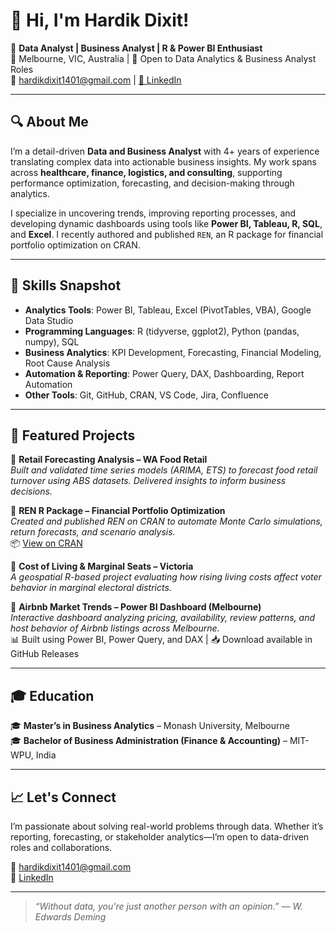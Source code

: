# 👋 Hi, I'm Hardik Dixit!

🎯 **Data Analyst | Business Analyst | R & Power BI Enthusiast**  
📍 Melbourne, VIC, Australia | 💼 Open to Data Analytics & Business Analyst Roles  
📧 hardikdixit1401@gmail.com | [📇 LinkedIn](https://www.linkedin.com/in/hardik-dixit-/)

---

## 🔍 About Me

I’m a detail-driven **Data and Business Analyst** with 4+ years of experience translating complex data into actionable business insights. My work spans across **healthcare, finance, logistics, and consulting**, supporting performance optimization, forecasting, and decision-making through analytics.

I specialize in uncovering trends, improving reporting processes, and developing dynamic dashboards using tools like **Power BI, Tableau, R, SQL**, and **Excel**. I recently authored and published `REN`, an R package for financial portfolio optimization on CRAN.

---

## 🧠 Skills Snapshot

- **Analytics Tools**: Power BI, Tableau, Excel (PivotTables, VBA), Google Data Studio
- **Programming Languages**: R (tidyverse, ggplot2), Python (pandas, numpy), SQL
- **Business Analytics**: KPI Development, Forecasting, Financial Modeling, Root Cause Analysis
- **Automation & Reporting**: Power Query, DAX, Dashboarding, Report Automation
- **Other Tools**: Git, GitHub, CRAN, VS Code, Jira, Confluence

---

## 🚀 Featured Projects

🔹 **Retail Forecasting Analysis – WA Food Retail**  
_Built and validated time series models (ARIMA, ETS) to forecast food retail turnover using ABS datasets. Delivered insights to inform business decisions._

🔹 **REN R Package – Financial Portfolio Optimization**  
_Created and published REN on CRAN to automate Monte Carlo simulations, return forecasts, and scenario analysis._  
📦 [View on CRAN](https://cran.r-project.org/web/packages/REN/index.html)

🔹 **Cost of Living & Marginal Seats – Victoria**  
_A geospatial R-based project evaluating how rising living costs affect voter behavior in marginal electoral districts._

🔹 **Airbnb Market Trends – Power BI Dashboard (Melbourne)**  
_Interactive dashboard analyzing pricing, availability, review patterns, and host behavior of Airbnb listings across Melbourne._  
📊 Built using Power BI, Power Query, and DAX | 📥 Download available in GitHub Releases

---

## 🎓 Education

🎓 **Master’s in Business Analytics** – Monash University, Melbourne  
🎓 **Bachelor of Business Administration (Finance & Accounting)** – MIT-WPU, India

---

## 📈 Let's Connect

I’m passionate about solving real-world problems through data. Whether it’s reporting, forecasting, or stakeholder analytics—I’m open to data-driven roles and collaborations.

📧 [hardikdixit1401@gmail.com](mailto:hardikdixit1401@gmail.com)  
🔗 [LinkedIn](https://www.linkedin.com/in/hardik-dixit-/)

---

> _“Without data, you're just another person with an opinion.” — W. Edwards Deming_
